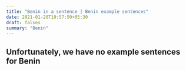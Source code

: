 ```yaml
---
title: "Benin in a sentence | Benin example sentences"
date: 2021-01-20T19:57:50+05:30
draft: falses
summary: "Benin"
---
```

## Unfortunately, we have no example sentences for Benin                 
